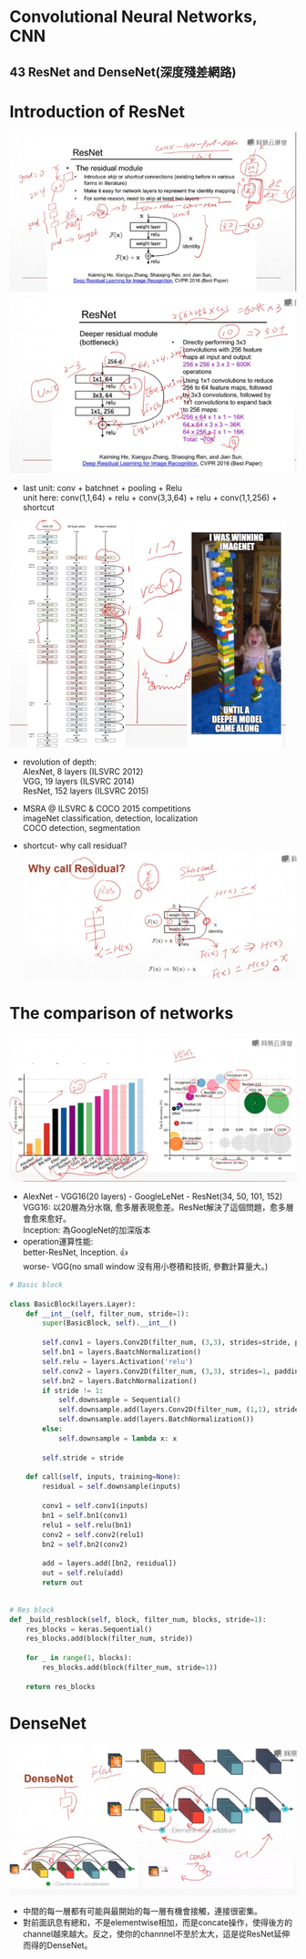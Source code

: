 # Convolutional Neural Networks, CNN  
## 43 ResNet and DenseNet(深度殘差網路)  


# Introduction of ResNet   

![](resnet.png)   
![](resnet2_net.png)   
- last unit: conv + batchnet + pooling + Relu  
unit here: conv(1,1,64) + relu + conv(3,3,64) + relu + conv(1,1,256) + shortcut  

![](resnet3_shortcut.png)   
- revolution of depth:  
AlexNet, 8 layers (ILSVRC 2012)  
VGG, 19 layers (ILSVRC 2014)  
ResNet, 152 layers (ILSVRC 2015)


- MSRA @ ILSVRC & COCO 2015 competitions  
imageNet classification, detection, localization  
COCO detection, segmentation   
  
- shortcut- why call residual?  
![](resnet4_res.png)


# The comparison of networks   
![](comparison.png)   
- AlexNet - VGG16(20 layers) - GoogleLeNet - ResNet(34, 50, 101, 152)  
VGG16: 以20層為分水嶺, 愈多層表現愈差。ResNet解決了這個問題，愈多層會愈來愈好。  
Inception: 為GoogleNet的加深版本  
- operation運算性能:  
better-ResNet, Inception. 👍  
worse- VGG(no small window 沒有用小卷積和技術, 參數計算量大。)

```py
# Basic block

class BasicBlock(layers.Layer):
    def __int__(self, filter_num, stride=1):
        super(BasicBlock, self).__int__()

        self.conv1 = layers.Conv2D(filter_num, (3,3), strides=stride, padding='same')  
        self.bn1 = layers.BaatchNormalization()
        self.relu = layers.Activation('relu')
        self.conv2 = layers.Conv2D(filter_num, (3,3), strides=1, padding='same')
        self.bn2 = layers.BatchNormalization()
        if stride != 1:
            self.downsample = Sequential()
            self.downsample.add(layers.Conv2D(filter_num, (1,1), strides=stride))
            self.downsample.add(layers.BatchNormalization())
        else:
            self.downsample = lambda x: x
        
        self.stride = stride
    
    def call(self, inputs, training=None):
        residual = self.downsample(inputs)

        conv1 = self.conv1(inputs)
        bn1 = self.bn1(conv1)
        relu1 = self.relu(bn1)
        conv2 = self.conv2(relu1)
        bn2 = self.bn2(conv2)

        add = layers.add([bn2, residual])
        out = self.relu(add)
        return out
        
```
```py
# Res block  
def _build_resblock(self, block, filter_num, blocks, stride=1):
    res_blocks = keras.Sequential()
    res_blocks.add(block(filter_num, stride))

    for _ in range(1, blocks):
        res_blocks.add(block(filter_num, stride=1))

    return res_blocks

```


# DenseNet
![](densenet.png)
- 中間的每一層都有可能與最開始的每一層有機會接觸，連接很密集。  
- 對前面訊息有總和，不是elementwise相加，而是concate操作，使得後方的channel越來越大。反之，使你的channnel不至於太大，這是從ResNet延伸而得的DenseNet。  





